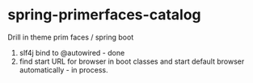 # spring-primerfaces-catalog

Drill in theme prim faces / spring boot

1) slf4j bind to @autowired - done
2) find start URL for browser in boot classes and start default browser automatically - in process.
